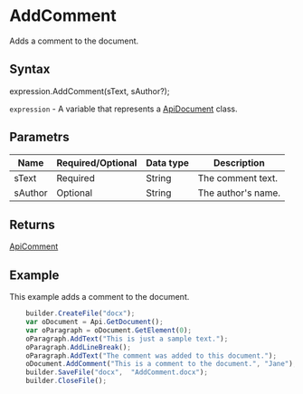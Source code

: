 # AddComment

Adds a comment to the document.

## Syntax

expression.AddComment(sText, sAuthor?);

`expression` - A variable that represents a [ApiDocument](../ApiDocument.md) class.

## Parametrs

| **Name** | **Required/Optional** | **Data type** | **Description** |
| ------------- | ------------- | ------------- | ------------- |
| sText | Required | String | The comment text. |
| sAuthor | Optional | String | The author's name. |

## Returns

[ApiComment](../../ApiComment/ApiComment.md)

## Example

This example adds a comment to the document.

```javascript
	builder.CreateFile("docx"); 
	var oDocument = Api.GetDocument(); 
	var oParagraph = oDocument.GetElement(0); 
	oParagraph.AddText("This is just a sample text.");
	oParagraph.AddLineBreak();
	oParagraph.AddText("The comment was added to this document.");
	oDocument.AddComment("This is a comment to the document.", "Jane");
	builder.SaveFile("docx",  "AddComment.docx"); 
	builder.CloseFile();
```